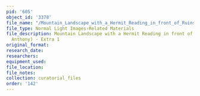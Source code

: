 ```yaml
---
pid: '605'
object_id: '3378'
file_name: "/Mountain_Landscape_with_a_Hermit_Reading_in_front_of_Ruins_%28St._Anthony%29_Extra_1.jpg"
file_type: Normal Light Images›Related Materials
file_description: Mountain Landscape with a Hermit Reading in front of Ruins (St.
  Anthony) - Extra 1
original_format:
research_date:
researchers:
equipment_used:
file_location:
file_notes:
collection: curatorial_files
order: '142'
---
```

